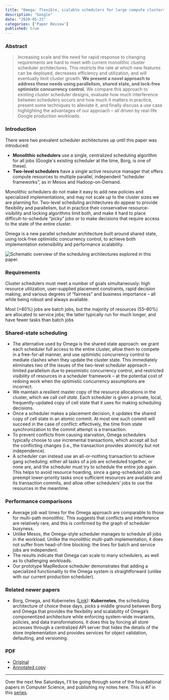 ```yaml
---
title: "Omega: flexible, scalable schedulers for large compute clusters"
description: "Google"
date: "2020-05-23"
categories: ['Paper Review']
published: true
---
```


### Abstract

> Increasing scale and the need for rapid response to changing requirements are hard to meet with current monolithic cluster scheduler architectures. This restricts the rate at which new features can be deployed, decreases efficiency and utilization, and will eventually limit cluster growth. **We present a novel approach to address these needs using parallelism, shared state, and lock-free optimistic concurrency control.** We compare this approach to existing cluster scheduler designs, evaluate how much interference between schedulers occurs and how much it matters in practice, present some techniques to alleviate it, and finally discuss a use case highlighting the advantages of our approach – all driven by real-life Google production workloads.

### Introduction
There were two prevalent scheduler architectures up until this paper was introduced:
* **Monolithic schedulers** use a single, centralized scheduling algorithm for all jobs (Google's existing scheduler at the time, Borg, is one of these). 
* **Two-level schedulers** have a single active resource manager that offers compute resources to multiple parallel, independent “scheduler frameworks”, as in Mesos and Hadoop-on-Demand.

Monolithic schedulers do not make it easy to add new policies and specialized implementations, and may not scale up to the cluster sizes we are planning for. Two-level scheduling architectures do appear to provide flexibility and parallelism, but in practice their conservative resource-visibility and locking algorithms limit both, and make it hard to place difficult-to-schedule “picky” jobs or to make decisions that require access to the state of the entire cluster.

Omega is a new parallel scheduler architecture built around shared state, using lock-free optimistic concurrency control, to achieve both implementation extensibility and performance scalability.

![Schematic overview of the scheduling architectures explored in this paper.](/assets/blog/omega/scheduler-architectures.png)

### Requirements

Cluster schedulers must meet a number of goals simultaneously: high resource utilization, user-supplied placement constraints, rapid decision making, and various degrees of “fairness” and business importance – all while being robust and always available.

Most (>80%) jobs are batch jobs, but the majority of resources (55–80%) are allocated to service jobs; the latter typically run for much longer, and have fewer tasks than batch jobs


### Shared-state scheduling

* The alternative used by Omega is the shared state approach: we grant each scheduler full access to the entire cluster, allow them to compete in a free-for-all manner, and use optimistic concurrency control to mediate clashes when they update the cluster state. This immediately eliminates two of the issues of the two-level scheduler approach – limited parallelism due to pessimistic concurrency control, and restricted visibility of resources in a scheduler framework – at the potential cost of redoing work when the optimistic concurrency assumptions are incorrect.
* We maintain a resilient master copy of the resource allocations in the cluster, which we call _cell state_. Each scheduler is given a private, local, frequently-updated copy of cell state that it uses for making scheduling decisions.
* Once a scheduler makes a placement decision, it updates the shared copy of cell state in an atomic commit. At most one such commit will succeed in the case of conflict: effectively, the time from state synchronization to the commit attempt is a transaction.
* To prevent conflicts from causing starvation, Omega schedulers typically choose to use incremental transactions, which accept all but the conflicting changes (i.e., the transaction provides atomicity but not independence).
* A scheduler can instead use an all-or-nothing transaction to achieve gang scheduling: either all tasks of a job are scheduled together, or none are, and the scheduler must try to schedule the entire job again. This helps to avoid resource hoarding, since a gang-scheduled job can preempt lower-priority tasks once sufficient resources are available and its transaction commits, and allow other schedulers’ jobs to use the resources in the meantime.

### Performance comparisons

* Average job wait times for the Omega approach are comparable to those for multi-path monolithic. This suggests that conflicts and interference are relatively rare, and this is confirmed by the graph of scheduler busyness.
* Unlike Mesos, the Omega-style scheduler manages to schedule all jobs in the workload. Unlike the monolithic multi-path implementation, it does not suffer from head-of-line blocking: the lines for batch and service jobs are independent.
* The results indicate that Omega can scale to many schedulers, as well as to challenging workloads.
* Our prototype MapReduce scheduler demonstrates that adding a specialized functionality to the Omega system is straightforward (unlike with our current production scheduler).

### Related newer papers

* Borg, Omega, and Kubernetes ([Link](/borg-omega-kubernetes/)): **Kubernetes**, the scheduling architecture of choice these days, picks a middle ground between Borg and Omega that provides the flexibility and scalability of Omega’s componentized architecture while enforcing system-wide invariants, policies, and data transformations. It does this by forcing all store accesses through a centralized API server that hides the details of the store implementation and provides services for object validation, defaulting, and versioning.

### PDF

* [Original](https://static.googleusercontent.com/media/research.google.com/en//pubs/archive/41684.pdf)
* [Annotated copy](/assets/blog/omega/omega-annotated.pdf)

---
Over the next few Saturdays, I'll be going through some of the foundational papers in Computer Science, and publishing my notes here. This is #7 in this [series](https://anantjain.dev/#paper-reviews).